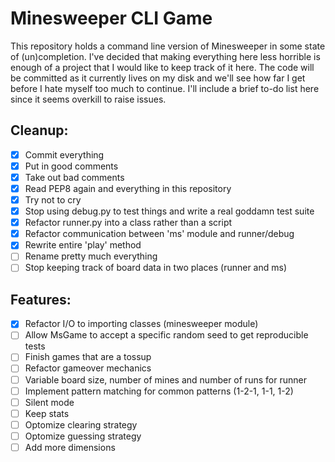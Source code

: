Minesweeper CLI Game
====================

This repository holds a command line version of Minesweeper in some state of (un)completion. 
I've decided that making everything here less horrible is enough of a project that 
I would like to keep track of it here. 
The code will be committed as it currently lives on my disk and we'll see how far I get
before I hate myself too much to continue.
I'll include a brief to-do list here since it seems overkill to raise issues.

Cleanup:
--------

- [x] Commit everything
- [x] Put in good comments
- [x] Take out bad comments
- [x] Read PEP8 again and everything in this repository
- [x] Try not to cry 
- [x] Stop using debug.py to test things and write a real goddamn test suite
- [x] Refactor runner.py into a class rather than a script
- [x] Refactor communication between 'ms' module and runner/debug 
- [x] Rewrite entire 'play' method
- [ ] Rename pretty much everything
- [ ] Stop keeping track of board data in two places (runner and ms)

Features:
---------

- [x] Refactor I/O to importing classes (minesweeper module)
- [ ] Allow MsGame to accept a specific random seed to get reproducible tests
- [ ] Finish games that are a tossup
- [ ] Refactor gameover mechanics
- [ ] Variable board size, number of mines and number of runs for runner
- [ ] Implement pattern matching for common patterns (1-2-1, 1-1, 1-2)
- [ ] Silent mode
- [ ] Keep stats
- [ ] Optomize clearing strategy
- [ ] Optomize guessing strategy
- [ ] Add more dimensions
